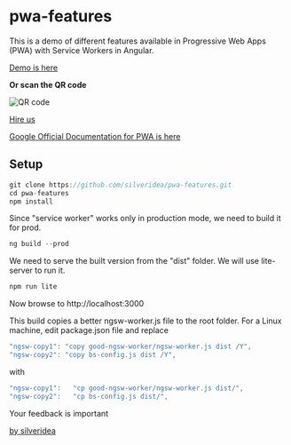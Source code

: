 # pwa-features

This is a demo of different features available in Progressive Web Apps (PWA) with Service Workers in Angular.


[Demo is here](https://silveridea.github.io/pwa-features/)

**Or scan the QR code**

![QR code](https://chart.googleapis.com/chart?cht=qr&chl=https%3A%2F%2Fsilveridea.github.io%2Fpwa-features%2F&chs=180x180&choe=UTF-8&chld=L|2 "PWA Demo")

[Hire us](http://www.silveridea.net)

[Google Official Documentation for PWA is here](https://developers.google.com/web/fundamentals/codelabs/)



## Setup

```ts
git clone https://github.com/silveridea/pwa-features.git
cd pwa-features
npm install
```
Since "service worker" works only in production mode, we need to build it for prod.
```ts
ng build --prod
```

We need to serve the built version from the "dist" folder.
We will use lite-server to run it.
```ts
npm run lite
```
Now browse to http://localhost:3000

This build copies a better ngsw-worker.js file to the root folder.
For a Linux machine, edit package.json file and replace
```ts
"ngsw-copy1": "copy good-ngsw-worker/ngsw-worker.js dist /Y",
"ngsw-copy2": "copy bs-config.js dist /Y",
```
with
```ts
"ngsw-copy1":   "cp good-ngsw-worker/ngsw-worker.js dist/",
"ngsw-copy2":   "cp bs-config.js dist/",
```

Your feedback is important


[by silveridea](http://www.silveridea.net/?utm_source=github&utm_campaign=link2)

